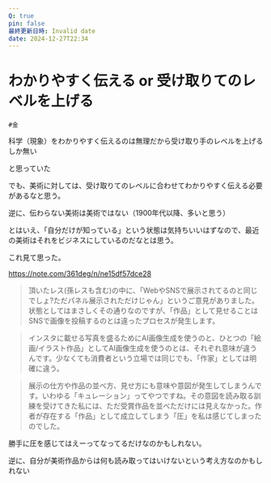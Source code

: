 ```yaml
---
Q: true
pin: false
最終更新日時: Invalid date
date: 2024-12-27T22:34
---
```

# わかりやすく伝える or 受け取りてのレベルを上げる

`#金`

科学（現象）をわかりやすく伝えるのは無理だから受け取り手のレベルを上げるしか無い

と思っていた

でも、美術に対しては、受け取りてのレベルに合わせてわかりやすく伝える必要があるなと思う。

逆に、伝わらない美術は美術ではない（1900年代以降、多いと思う）

とはいえ、「自分だけが知っている」という状態は気持ちいいはずなので、最近の美術はそれをビジネスにしているのだなとは思う。

これ見て思った。

https://note.com/361deg/n/ne15df57dce28

> 頂いたレス(孫レスも含む)の中に、「WebやSNSで展示されてるのと同じでしょ?ただパネル展示されただけじゃん」というご意見がありました。状態としてはまさしくその通りなのですが、「作品」として見せることはSNSで画像を投稿するのとは違ったプロセスが発生します。

> インスタに載せる写真を盛るためにAI画像生成を使うのと、ひとつの「絵画/イラスト作品」としてAI画像生成を使うのとは、それぞれ意味が違うんです。少なくても消費者という立場では同じでも、「作家」としては明確に違う。

>

> 展示の仕方や作品の並べ方、見せ方にも意味や意図が発生してしまうんです。いわゆる「キュレーション」ってやつですね。その意図を読み取る訓練を受けてきた私には、ただ受賞作品を並べただけには見えなかった。作者が存在する「作品」として成立してしまう「圧」を私は感じてしまったのでした。

勝手に圧を感じてはえーってなってるだけなのかもしれない。

逆に、自分が美術作品からは何も読み取ってはいけないという考え方なのかもしれない